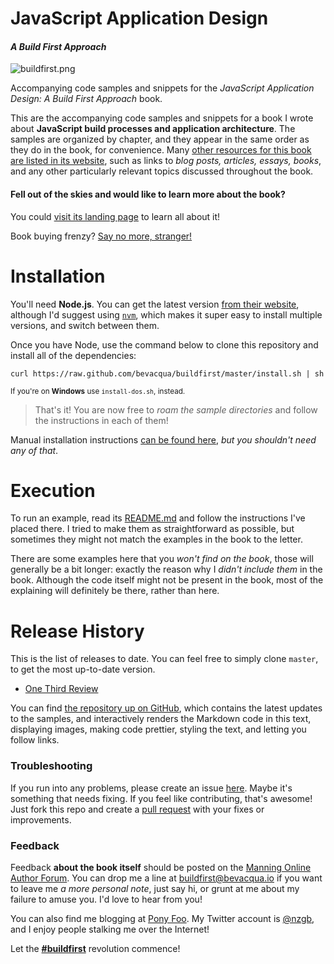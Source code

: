 # JavaScript Application Design
#### _A Build First Approach_

![buildfirst.png][1]

Accompanying code samples and snippets for the _JavaScript Application Design: A Build First Approach_ book.

This are the accompanying code samples and snippets for a book I wrote about **JavaScript build processes and application architecture**. The samples are organized by chapter, and they appear in the same order as they do in the book, for convenience. Many [other resources for this book are listed in its website][2], such as links to _blog posts, articles, essays, books_, and any other particularly relevant topics discussed throughout the book.

#### Fell out of the skies and would like to learn more about the book?

You could [visit its landing page][3] to learn all about it!

Book buying frenzy? [Say no more, stranger!][4]

# Installation

You'll need **Node.js**. You can get the latest version [from their website][5], although I'd suggest using [`nvm`][6], which makes it super easy to install multiple versions, and switch between them.

Once you have Node, use the command below to clone this repository and install all of the dependencies:

```shell
curl https://raw.github.com/bevacqua/buildfirst/master/install.sh | sh
```

<sub>If you're on **Windows** use `install-dos.sh`, instead.</sub>

> That's it! You are now free to _roam the sample directories_ and follow the instructions in each of them!

Manual installation instructions [can be found here][7], _but you shouldn't need any of that_.

# Execution

To run an example, read its [README.md][8] and follow the instructions I've placed there. I tried to make them as straightforward as possible, but sometimes they might not match the examples in the book to the letter.

There are some examples here that you _won't find on the book_, those will generally be a bit longer: exactly the reason why I _didn't include them_ in the book. Although the code itself might not be present in the book, most of the explaining will definitely be there, rather than here.

# Release History

This is the list of releases to date. You can feel free to simply clone `master`, to get the most up-to-date version.

- [One Third Review][9]

You can find [the repository up on GitHub][10], which contains the latest updates to the samples, and interactively renders the Markdown code in this text, displaying images, making code prettier, styling the text, and letting you follow links.

### Troubleshooting

If you run into any problems, please create an issue [here][11]. Maybe it's something that needs fixing. If you feel like contributing, that's awesome! Just fork this repo and create a [pull request][12] with your fixes or improvements.

### Feedback

Feedback **about the book itself** should be posted on the [Manning Online Author Forum][13]. You can drop me a line at [buildfirst@bevacqua.io][14] if you want to leave me _a more personal note_, just say hi, or grunt at me about my failure to amuse you. I'd love to hear from you!

You can also find me blogging at [Pony Foo][15]. My Twitter account is [@nzgb][16], and I enjoy people stalking me over the Internet!

Let the [**#buildfirst**][17] revolution commence!

  [1]: http://www.gravatar.com/avatar/cee019b251cf09f440b4427541e46cb8.png?s=320
  [2]: http://bevacqua.io/buildfirst/resources "#buildfirst resources"
  [3]: http://bevacqua.io/buildfirst "JavaScript Application Design: A Build First Approach"
  [4]: http://bevacqua.io/bf/book "Get the book from Manning!"
  [5]: http://nodejs.org/download/ "Node.js Downloads"
  [6]: https://github.com/creationix/nvm "Node Version Manager"
  [7]: https://github.com/bevacqua/buildfirst/blob/master/wiki/installation-manual.md "Manual Installation Instructions"
  [8]: README.md "To understand recursion, you must first understand recursion"
  [9]: https://github.com/bevacqua/buildfirst/releases/tag/v0.0.1 "Tagged v0.0.1"
  [10]: https://github.com/bevacqua/buildfirst "JavaScript Application Design Code Sample Repository"
  [11]: https://github.com/bevacqua/buildfirst/issues "JavaScript Application Design Code Sample Repository Issues"
  [12]: https://help.github.com/articles/using-pull-requests "Using Pull Requests"
  [13]: http://www.manning-sandbox.com/forum.jspa?forumID=888 "Author Online Forum for JavaScript Application Design"
  [14]: mailto:buildfirst@bevacqua.io "Contact me by mail"
  [15]: http://blog.ponyfoo.com "Pony Foo"
  [16]: https://twitter.com/nzgb "@nzgb on Twitter"
  [17]: https://twitter.com/#buildfirst "#buildfirst on Twitter"
